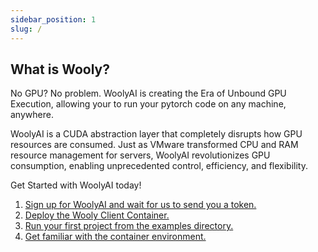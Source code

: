 ```yaml
---
sidebar_position: 1
slug: /
---
```


## What is Wooly?

No GPU? No problem. WoolyAI is creating the Era of Unbound GPU Execution, allowing your to run your pytorch code on any machine, anywhere.

WoolyAI is a CUDA abstraction layer that completely disrupts how GPU resources are consumed. Just as VMware transformed CPU and RAM resource management for servers, WoolyAI revolutionizes GPU consumption, enabling unprecedented control, efficiency, and flexibility.

Get Started with WoolyAI today!

1. [Sign up for WoolyAI and wait for us to send you a token.](https://woolyai.com/get-started/)
2. [Deploy the Wooly Client Container.](./Running%20Your%20First%20Project.md)
3. [Run your first project from the examples directory.](./Running%20Your%20First%20Project.md#run-a-pytorch-project)
4. [Get familiar with the container environment.](./Understanding%20the%20Container%20Environment.md)



